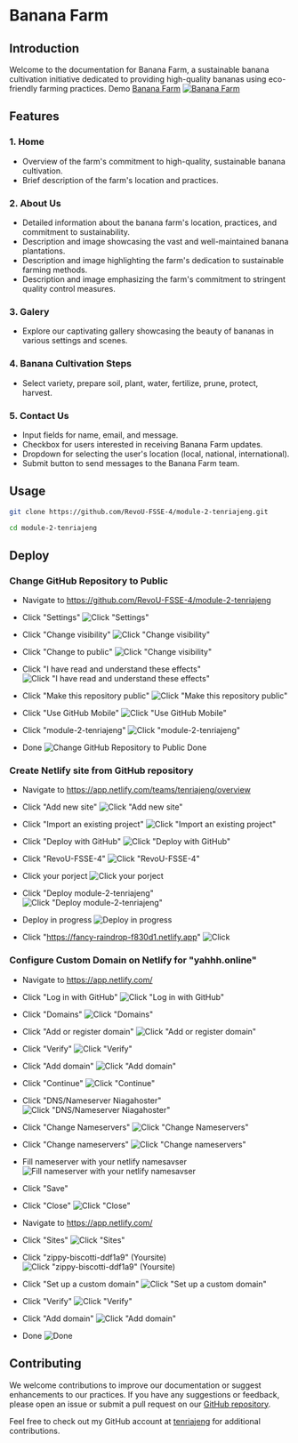 # Banana Farm

## Introduction

Welcome to the documentation for Banana Farm, a sustainable banana cultivation initiative dedicated to providing high-quality bananas using eco-friendly farming practices. Demo [Banana Farm](https://banana-farm-torte.netlify.app)
[![Banana Farm](https://sejawat.s3.ap-southeast-1.amazonaws.com/sejawat/file/522dc097435e6ef7cb7d0063ff988494/0jq2_5i0b_221123-removebg-previe.png)](https://banana-farm-torte.netlify.app)

## Features

### 1. Home
- Overview of the farm's commitment to high-quality, sustainable banana cultivation.
- Brief description of the farm's location and practices.

### 2. About Us

- Detailed information about the banana farm's location, practices, and commitment to sustainability. 
- Description and image showcasing the vast and well-maintained banana plantations.
- Description and image highlighting the farm's dedication to sustainable farming methods.
- Description and image emphasizing the farm's commitment to stringent quality control measures.

### 3. Galery

-  Explore our captivating gallery showcasing the beauty of
                    bananas in various settings and scenes.

### 4. Banana Cultivation Steps

- Select variety, prepare soil, plant, water, fertilize, prune, protect, harvest.

### 5. Contact Us 

- Input fields for name, email, and message.
- Checkbox for users interested in receiving Banana Farm updates.
- Dropdown for selecting the user's location (local, national, international).
- Submit button to send messages to the Banana Farm team.

## Usage

```bash
git clone https://github.com/RevoU-FSSE-4/module-2-tenriajeng.git
```

```bash
cd module-2-tenriajeng
```

## Deploy

### Change GitHub Repository to Public
- Navigate to https://github.com/RevoU-FSSE-4/module-2-tenriajeng

- Click "Settings" 
![Click "Settings"](https://sejawat.s3.ap-southeast-1.amazonaws.com/sejawat/file/b99708ff494ebf5d97cbde71fd15766d/Screenshot-2024-03-01-at-21.16.20.png)

- Click "Change visibility"
![Click "Change visibility"](https://sejawat.s3.ap-southeast-1.amazonaws.com/sejawat/file/1a39b466cf53b58cd1ae6c3c9c5d7065/Screenshot-2024-03-01-at-21.16.48.png)

- Click "Change to public"
![Click "Change visibility"](https://sejawat.s3.ap-southeast-1.amazonaws.com/sejawat/file/978bfdb36e9720a938652fa65c5c2320/Screenshot-2024-03-01-at-21.17.15.png)

- Click "I have read and understand these effects" 
![Click "I have read and understand these effects" ](https://sejawat.s3.ap-southeast-1.amazonaws.com/sejawat/file/393657b6941729170aa392d54cd64c66/Screenshot-2024-03-01-at-21.17.27.png)

- Click "Make this repository public"
![Click "Make this repository public"](https://sejawat.s3.ap-southeast-1.amazonaws.com/sejawat/file/720a252b03ac474630b10ee310127f7b/Screenshot-2024-03-01-at-21.17.50.png)

- Click "Use GitHub Mobile"
![Click "Use GitHub Mobile"](https://sejawat.s3.ap-southeast-1.amazonaws.com/sejawat/file/5febd7f84aae1d63eaa041a18177298f/Screenshot-2024-03-01-at-21.18.01.png)

- Click "module-2-tenriajeng"
![Click "module-2-tenriajeng"](https://sejawat.s3.ap-southeast-1.amazonaws.com/sejawat/file/11744cadfb5c892565aaac523d331ac7/Screenshot-2024-03-01-at-21.18.19.png)

- Done
![Change GitHub Repository to Public Done](https://sejawat.s3.ap-southeast-1.amazonaws.com/sejawat/file/bdf18be1ebc35df70ed8e2c3b7070be5/Screenshot-2024-03-01-at-21.18.37.png)

### Create Netlify site from GitHub repository
- Navigate to <https://app.netlify.com/teams/tenriajeng/overview>
- Click "Add new site"
![Click "Add new site"](https://sejawat.s3.ap-southeast-1.amazonaws.com/sejawat/file/4c76f7521da6e8b8b9c0b81f6dfdd8d8/Screenshot-2024-03-01-at-22.28.47.png)

- Click "Import an existing project"
![Click "Import an existing project"](https://sejawat.s3.ap-southeast-1.amazonaws.com/sejawat/file/4e05246ed84a69731d8d2aecbef8fbaa/Screenshot-2024-03-01-at-22.28.57.png)

- Click "Deploy with GitHub"
![Click "Deploy with GitHub"](https://sejawat.s3.ap-southeast-1.amazonaws.com/sejawat/file/b978ccf08ce740b6fc98d821671d7d05/Screenshot-2024-03-01-at-22.29.07.png)

- Click "RevoU-FSSE-4"
 ![Click "RevoU-FSSE-4"](https://sejawat.s3.ap-southeast-1.amazonaws.com/sejawat/file/be10e84bce63d8056974d17c446dbb16/Screenshot-2024-03-01-at-22.29.28.png)

- Click your porject
![Click your porject](https://sejawat.s3.ap-southeast-1.amazonaws.com/sejawat/file/ed33f2c3cabd869da966c9117c10881c/Screenshot-2024-03-01-at-22.29.38.png)

- Click "Deploy module-2-tenriajeng"
![Click "Deploy module-2-tenriajeng"](https://sejawat.s3.ap-southeast-1.amazonaws.com/sejawat/file/fbb0153a83f69d302f53c7e395fbc941/Screenshot-2024-03-01-at-22.29.49.png)

- Deploy in progress
![Deploy in progress](https://sejawat.s3.ap-southeast-1.amazonaws.com/sejawat/file/9b2a488859cebb83258769590a9d8f69/Screenshot-2024-03-01-at-22.29.59.png)

- Click "<https://fancy-raindrop-f830d1.netlify.app>"
![Click](https://sejawat.s3.ap-southeast-1.amazonaws.com/sejawat/file/18f6089ea1d0e592f77620095c4c4019/Screenshot-2024-03-01-at-22.30.11.png)

### Configure Custom Domain on Netlify for "yahhh.online"

- Navigate to https://app.netlify.com/
- Click "Log in with GitHub"
![Click "Log in with GitHub"](https://sejawat.s3.ap-southeast-1.amazonaws.com/sejawat/file/3a0c55e344d6e0f3808a9259f0e98e5d/Screenshot-2024-03-01-at-21.21.51.png)

- Click "Domains"
![Click "Domains"](https://sejawat.s3.ap-southeast-1.amazonaws.com/sejawat/file/13d3f383f40edca838281954116e0d47/Screenshot-2024-03-01-at-21.22.07.png)

- Click "Add or register domain"
![Click "Add or register domain"](https://sejawat.s3.ap-southeast-1.amazonaws.com/sejawat/file/92368fd1bac5765eeb75740faae5cafb/Screenshot-2024-03-01-at-21.23.37.png)

- Click "Verify"
![Click "Verify"](https://sejawat.s3.ap-southeast-1.amazonaws.com/sejawat/file/ac4190436b2af2e6bda57ba12de156d5/Screenshot-2024-03-01-at-21.24.05.png)

- Click "Add domain"
![Click "Add domain"](https://sejawat.s3.ap-southeast-1.amazonaws.com/sejawat/file/ea800f37ae11da8f8df9a7503ec21fbc/Screenshot-2024-03-01-at-21.24.23.png)

- Click "Continue"
![Click "Continue"](https://sejawat.s3.ap-southeast-1.amazonaws.com/sejawat/file/281d25c54c5f1129c49e225940b3c033/Screenshot-2024-03-01-at-21.24.50.png)

- Click "DNS/Nameserver Niagahoster"
![Click "DNS/Nameserver Niagahoster"](https://sejawat.s3.ap-southeast-1.amazonaws.com/sejawat/file/c994d4208fd644f313b3ca7e8652465d/Screenshot-2024-03-01-at-21.25.23.png)

- Click "Change Nameservers"
![Click "Change Nameservers"](https://sejawat.s3.ap-southeast-1.amazonaws.com/sejawat/file/8a75c98962c5707ec759109a06038067/Screenshot-2024-03-01-at-21.25.35.png)

- Click "Change nameservers"
![Click "Change nameservers"](https://sejawat.s3.ap-southeast-1.amazonaws.com/sejawat/file/8e2624a6401104e2602f39457ae9dfa0/Screenshot-2024-03-01-at-21.25.54.png)

- Fill nameserver with your netlify namesavser 
![Fill nameserver with your netlify namesavser](https://sejawat.s3.ap-southeast-1.amazonaws.com/sejawat/file/79776e23e610a1ce9f0a7d2d774936e0/Screenshot-2024-03-01-at-21.26.26.png)
- Click "Save"

- Click "Close"
![Click "Close"](https://sejawat.s3.ap-southeast-1.amazonaws.com/sejawat/file/b6a8cffe6057c827aa3318260154b59e/Screenshot-2024-03-01-at-21.26.38.png)

- Navigate to https://app.netlify.com/
- Click "Sites"
![Click "Sites"](https://sejawat.s3.ap-southeast-1.amazonaws.com/sejawat/file/e010db89e52535d69d5ee3f537d3b7b1/Screenshot-2024-03-01-at-21.27.15.png)

- Click "zippy-biscotti-ddf1a9" (Yoursite)
![Click "zippy-biscotti-ddf1a9" (Yoursite)](https://sejawat.s3.ap-southeast-1.amazonaws.com/sejawat/file/c4c5c76bda9e01d6b4dc0ed4eb807eaa/Screenshot-2024-03-01-at-21.27.27.png)

- Click "Set up a custom domain"
![Click "Set up a custom domain"](https://sejawat.s3.ap-southeast-1.amazonaws.com/sejawat/file/195cd5ec2f9f4b539f9e621285181c80/Screenshot-2024-03-01-at-21.27.41.png)

- Click "Verify"
![Click "Verify"](https://sejawat.s3.ap-southeast-1.amazonaws.com/sejawat/file/b936117c623576bce5c0562035e8d407/Screenshot-2024-03-01-at-21.28.04.png)

- Click "Add domain"
![Click "Add domain"](https://sejawat.s3.ap-southeast-1.amazonaws.com/sejawat/file/e3d720baf9870c6abb550a05911db7f1/Screenshot-2024-03-01-at-21.28.43.png)

- Done
![Done](https://sejawat.s3.ap-southeast-1.amazonaws.com/sejawat/file/da9a936d26e5f92dabfb5fc3e480611a/Screenshot-2024-03-01-at-21.28.55.png)


## Contributing

We welcome contributions to improve our documentation or suggest enhancements to our practices. If you have any suggestions or feedback, please open an issue or submit a pull request on our [GitHub repository](https://github.com/RevoU-FSSE-4/module-2-tenriajeng).

Feel free to check out my GitHub account at [tenriajeng](https://github.com/tenriajeng) for additional contributions.
